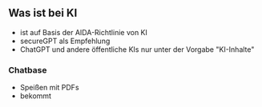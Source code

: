 ## Was ist bei KI
- ist auf Basis der AIDA-Richtlinie von KI
- secureGPT als Empfehlung
- ChatGPT und andere öffentliche KIs nur unter der Vorgabe "KI-Inhalte"
### Chatbase
- Speißen mit PDFs
- bekommt 